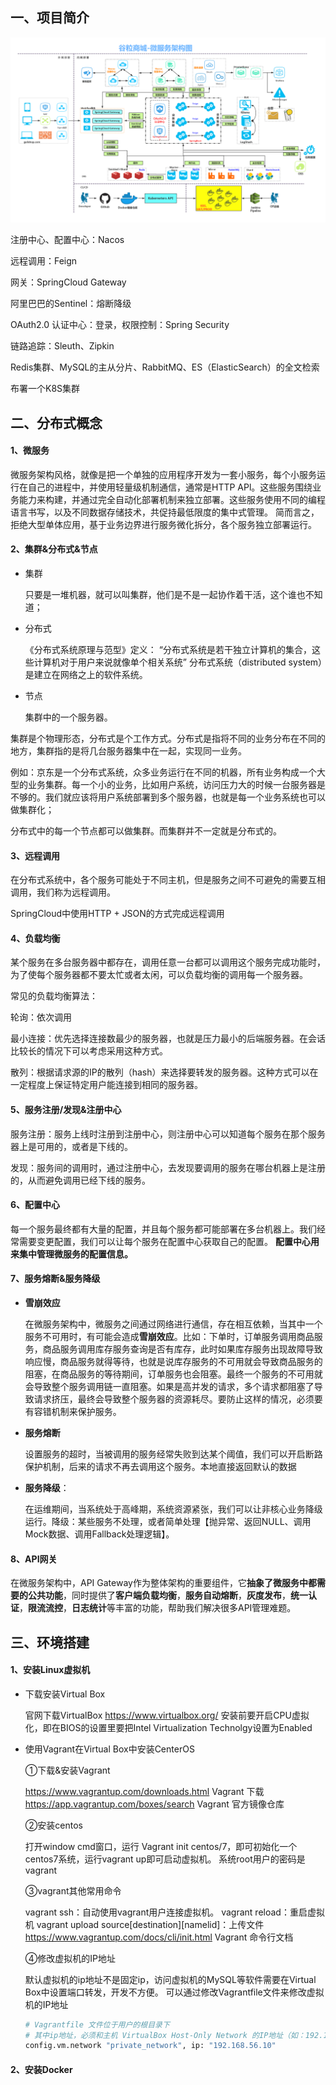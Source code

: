 ## 一、项目简介

![谷粒商城-微服务架构图](../images/谷粒商城-微服务架构图.jpg)



注册中心、配置中心：Nacos

远程调用：Feign

网关：SpringCloud Gateway

阿里巴巴的Sentinel：熔断降级

OAuth2.0 认证中心：登录，权限控制：Spring Security

链路追踪：Sleuth、Zipkin

Redis集群、MySQL的主从分片、RabbitMQ、ES（ElasticSearch）的全文检索



布署一个K8S集群





## 二、分布式概念

#### 1、微服务

微服务架构风格，就像是把一个单独的应用程序开发为一套小服务，每个小服务运行在自己的进程中，并使用轻量级机制通信，通常是HTTP APl。这些服务围绕业务能力来构建，并通过完全自动化部署机制来独立部署。这些服务使用不同的编程语言书写，以及不同数据存储技术，共促持最低限度的集中式管理。
简而言之，拒绝大型单体应用，基于业务边界进行服务微化拆分，各个服务独立部署运行。

#### 2、集群&分布式&节点

- 集群

  只要是一堆机器，就可以叫集群，他们是不是一起协作着干活，这个谁也不知道；

- 分布式

  《分布式系统原理与范型》定义：
  “分布式系统是若干独立计算机的集合，这些计算机对于用户来说就像单个相关系统”
  分布式系统（distributed system）是建立在网络之上的软件系统。

- 节点

  集群中的一个服务器。

集群是个物理形态，分布式是个工作方式。分布式是指将不同的业务分布在不同的地方，集群指的是将几台服务器集中在一起，实现同一业务。

例如：京东是一个分布式系统，众多业务运行在不同的机器，所有业务构成一个大型的业务集群。每一个小的业务，比如用户系统，访问压力大的时候一台服务器是不够的。我们就应该将用户系统部署到多个服务器，也就是每一个业务系统也可以做集群化；

分布式中的每一个节点都可以做集群。而集群并不一定就是分布式的。

#### 3、远程调用

在分布式系统中，各个服务可能处于不同主机，但是服务之间不可避免的需要互相调用，我们称为远程调用。

SpringCloud中使用HTTP + JSON的方式完成远程调用



#### 4、负载均衡

某个服务在多台服务器中都存在，调用任意一台都可以调用这个服务完成功能时，为了使每个服务器都不要太忙或者太闲，可以负载均衡的调用每一个服务器。

常见的负载均衡算法：

轮询：依次调用

最小连接：优先选择连接数最少的服务器，也就是压力最小的后端服务器。在会话比较长的情况下可以考虑采用这种方式。

散列：根据请求源的IP的散列（hash）来选择要转发的服务器。这种方式可以在一定程度上保证特定用户能连接到相同的服务器。

#### 5、服务注册/发现&注册中心

服务注册：服务上线时注册到注册中心，则注册中心可以知道每个服务在那个服务器上是可用的，或者是下线的。

发现：服务间的调用时，通过注册中心，去发现要调用的服务在哪台机器上是注册的，从而避免调用已经下线的服务。

#### 6、配置中心

每一个服务最终都有大量的配置，并且每个服务都可能部署在多台机器上。我们经常需要变更配置，我们可以让每个服务在配置中心获取自己的配置。
**配置中心用来集中管理微服务的配置信息。**

#### 7、服务熔断&服务降级

- **雪崩效应**

  在微服务架构中，微服务之间通过网络进行通信，存在相互依赖，当其中一个服务不可用时，有可能会造成**雪崩效应**。比如：下单时，订单服务调用商品服务，商品服务调用库存服务查询是否有库存，此时如果库存服务出现故障导致响应慢，商品服务就得等待，也就是说库存服务的不可用就会导致商品服务的阻塞，在商品服务的等待期间，订单服务也会阻塞。最终一个服务的不可用就会导致整个服务调用链一直阻塞。如果是高并发的请求，多个请求都阻塞了导致请求挤压，最终会导致整个服务器的资源耗尽。要防止这样的情况，必须要有容错机制来保护服务。

- **服务熔断**

  设置服务的超时，当被调用的服务经常失败到达某个阈值，我们可以开启断路保护机制，后来的请求不再去调用这个服务。本地直接返回默认的数据

- **服务降级**：

  在运维期间，当系统处于高峰期，系统资源紧张，我们可以让非核心业务降级运行。降级：某些服务不处理，或者简单处理【抛异常、返回NULL、调用Mock数据、调用Fallback处理逻辑】。

#### 8、API网关

在微服务架构中，API Gateway作为整体架构的重要组件，它**抽象了微服务中都需要的公共功能**，同时提供了**客户端负载均衡**，**服务自动熔断**，**灰度发布**，**统一认证**，**限流流控**，**日志统计**等丰富的功能，帮助我们解决很多API管理难题。



## 三、环境搭建

#### 1、安装Linux虚拟机

- 下载安装Virtual Box

  官网下载VirtualBox https://www.virtualbox.org/
  安装前要开启CPU虚拟化，即在BIOS的设置里要把Intel Virtualization Technolgy设置为Enabled

- 使用Vagrant在Virtual Box中安装CenterOS

  ①下载&安装Vagrant

  https://www.vagrantup.com/downloads.html Vagrant 下载
  https://app.vagrantup.com/boxes/search Vagrant 官方镜像仓库

  ②安装centos

  打开window cmd窗口，运行 Vagrant init centos/7，即可初始化一个centos7系统，运行vagrant up即可启动虚拟机。
  系统root用户的密码是vagrant

  ③vagrant其他常用命令

  vagrant ssh：自动使用vagrant用户连接虚拟机。
  vagrant reload：重启虚拟机
  vagrant upload source[destination][namelid]：上传文件
  https://www.vagrantup.com/docs/cli/init.html Vagrant 命令行文档

  ④修改虚拟机的IP地址

  默认虚拟机的ip地址不是固定ip，访问虚拟机的MySQL等软件需要在Virtual Box中设置端口转发，开发不方便。
  可以通过修改Vagrantfile文件来修改虚拟机的IP地址

  ```bash
  # Vagrantfile 文件位于用户的根目录下
  # 其中ip地址，必须和主机 VirtualBox Host-Only Network 的IP地址（如：192.168.56.1）的前三个部分保持相同
  config.vm.network "private_network", ip: "192.168.56.10"
  ```

#### 2、安装Docker







